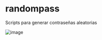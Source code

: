# randompass
Scripts para generar contraseñas aleatorias

![image](https://github.com/fnstrange/randompass/assets/101374780/d3f8f2ce-724d-4f4f-992c-40e5cee9c1b5)


